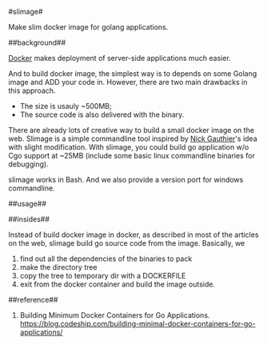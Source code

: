 #slimage#

Make slim docker image for golang applications.

##background##

[Docker](https://www.docker.com/) makes deployment of server-side applications much easier.

And to build docker image, the simplest way is to depends on some Golang image and ADD your code in. However, there are two main drawbacks in this approach.
- The size is usauly ~500MB;
- The source code is also delivered with the binary.

There are already lots of creative way to build a small docker image on the web. Slimage is a simple commandline tool inspired by [Nick Gauthier](https://blog.codeship.com/author/nickgauthier/)'s idea with slight modification. With slimage, you could build go application w/o Cgo support at ~25MB (include some basic linux commandline binaries for debugging).

slimage works in Bash. And we also provide a version port for windows commandline.

##usage##

##insides##

Instead of build docker image in docker, as described in most of the articles on the web, slimage build go source code from the image. Basically, we

 1. find out all the dependencies of the binaries to pack
 2. make the directory tree
 3. copy the tree to temporary dir with a DOCKERFILE
 4. exit from the docker container and build the image outside.

##reference##

1. Building Minimum Docker Containers for Go Applications. https://blog.codeship.com/building-minimal-docker-containers-for-go-applications/
